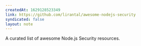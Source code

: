 ```yaml
---
createdAt: 1629128523349
link: https://github.com/lirantal/awesome-nodejs-security
syndicated: false
layout: note
---
```


A curated list of awesome Node.js Security resources.
